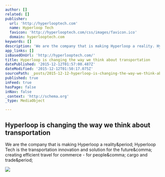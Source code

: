 ```yaml
---
author: []
related: []
publisher:
  url: 'http://hyperlooptech.com'
  name: Hyperloop Tech
  favicon: 'http://hyperlooptech.com/css/images/favicon.ico'
  domain: hyperlooptech.com
keywords: []
description: 'We are the company that is making Hyperloop a reality. Hyperloop Tech is the transportation innovation and solution for the future, creating efficient travel for commerce - for people, cargo and trade.'
app_links: []
isBasedOnUrl: 'http://hyperlooptech.com/'
title: Hyperloop is changing the way we think about transportation
datePublished: '2015-12-12T01:57:00.487Z'
dateModified: '2015-12-12T01:50:17.075Z'
sourcePath: _posts/2015-12-12-hyperloop-is-changing-the-way-we-think-about-transportation.md
published: true
inFeed: true
hasPage: false
inNav: false
_context: 'http://schema.org'
_type: MediaObject

---
```

<article style=""><h1>Hyperloop is changing the way we think about transportation</h1><p>We are the company that is making Hyperloop a reality&amp;period; Hyperloop Tech is the transportation innovation and solution for the future&amp;comma; creating efficient travel for commerce - for people&amp;comma; cargo and trade&amp;period;</p><img src="http://hyperlooptech.com/img/hyperloop_tube_delivery_share.jpg" /></article>